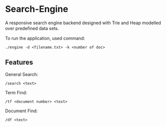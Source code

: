 # Search-Engine

A responsive search engine backend designed with Trie and Heap modelled over predeﬁned data sets.

To run the application, used command:
```
./engine -d <filename.txt> -k <number of doc>
```

Features
-----

General Search:
```
/search <text>
```

Term Find:
```
/tf <document number> <text>
```

Document Find:
```
/df <text>
```

